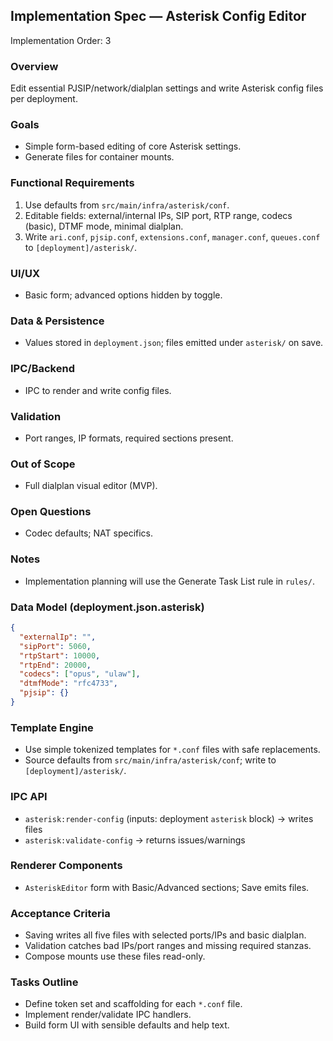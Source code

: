 ## Implementation Spec — Asterisk Config Editor

Implementation Order: 3

### Overview

Edit essential PJSIP/network/dialplan settings and write Asterisk config files per deployment.

### Goals

- Simple form-based editing of core Asterisk settings.
- Generate files for container mounts.

### Functional Requirements

1. Use defaults from `src/main/infra/asterisk/conf`.
2. Editable fields: external/internal IPs, SIP port, RTP range, codecs (basic), DTMF mode, minimal dialplan.
3. Write `ari.conf`, `pjsip.conf`, `extensions.conf`, `manager.conf`, `queues.conf` to `[deployment]/asterisk/`.

### UI/UX

- Basic form; advanced options hidden by toggle.

### Data & Persistence

- Values stored in `deployment.json`; files emitted under `asterisk/` on save.

### IPC/Backend

- IPC to render and write config files.

### Validation

- Port ranges, IP formats, required sections present.

### Out of Scope

- Full dialplan visual editor (MVP).

### Open Questions

- Codec defaults; NAT specifics.

### Notes

- Implementation planning will use the Generate Task List rule in `rules/`.

### Data Model (deployment.json.asterisk)

```json
{
  "externalIp": "",
  "sipPort": 5060,
  "rtpStart": 10000,
  "rtpEnd": 20000,
  "codecs": ["opus", "ulaw"],
  "dtmfMode": "rfc4733",
  "pjsip": {}
}
```

### Template Engine

- Use simple tokenized templates for `*.conf` files with safe replacements.
- Source defaults from `src/main/infra/asterisk/conf`; write to `[deployment]/asterisk/`.

### IPC API

- `asterisk:render-config` (inputs: deployment `asterisk` block) → writes files
- `asterisk:validate-config` → returns issues/warnings

### Renderer Components

- `AsteriskEditor` form with Basic/Advanced sections; Save emits files.

### Acceptance Criteria

- Saving writes all five files with selected ports/IPs and basic dialplan.
- Validation catches bad IPs/port ranges and missing required stanzas.
- Compose mounts use these files read-only.

### Tasks Outline

- Define token set and scaffolding for each `*.conf` file.
- Implement render/validate IPC handlers.
- Build form UI with sensible defaults and help text.
